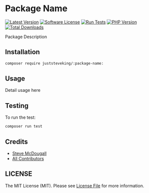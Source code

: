 # Package Name

<!-- BADGES_START -->
[![Latest Version][badge-release]][packagist]
[![Software License][badge-license]][license]
[![Run Tests](https://github.com/juststeveking/:package-name:/actions/workflows/tests.yml/badge.svg)](https://github.com/juststeveking/:package-name:/actions/workflows/tests.yml)
[![PHP Version][badge-php]][php]
[![Total Downloads][badge-downloads]][downloads]

[badge-release]: https://img.shields.io/packagist/v/juststeveking/:package-name:.svg?style=flat-square&label=release
[badge-license]: https://img.shields.io/packagist/l/juststeveking/:package-name:.svg?style=flat-square
[badge-php]: https://img.shields.io/packagist/php-v/juststeveking/:package-name:.svg?style=flat-square
[badge-downloads]: https://img.shields.io/packagist/dt/juststeveking/:package-name:.svg?style=flat-square&colorB=mediumvioletred

[packagist]: https://packagist.org/packages/juststeveking/:package-name:
[license]: https://github.com/juststeveking/:package-name:/blob/main/LICENSE
[php]: https://php.net
[downloads]: https://packagist.org/packages/juststeveking/:package-name:
<!-- BADGES_END -->

Package Description

## Installation

```bash
composer require juststeveking/:package-name:
```

## Usage

Detail usage here

## Testing

To run the test:

```bash
composer run test
```

## Credits

- [Steve McDougall](https://github.com/JustSteveKing)
- [All Contributors](../../contributors)

## LICENSE

The MIT License (MIT). Please see [License File](./LICENSE) for more information.
